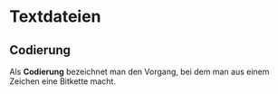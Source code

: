 # Textdateien

## Codierung

Als **Codierung** bezeichnet man den Vorgang, bei dem man aus einem Zeichen eine Bitkette macht.  
